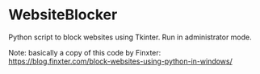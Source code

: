 # WebsiteBlocker
Python script to block websites using Tkinter.
Run in administrator mode.

Note: basically a copy of this code by Finxter: https://blog.finxter.com/block-websites-using-python-in-windows/

